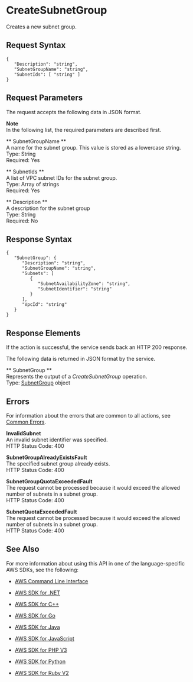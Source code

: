 # CreateSubnetGroup<a name="API_dax_CreateSubnetGroup"></a>

Creates a new subnet group\.

## Request Syntax<a name="API_dax_CreateSubnetGroup_RequestSyntax"></a>

```
{
   "Description": "string",
   "SubnetGroupName": "string",
   "SubnetIds": [ "string" ]
}
```

## Request Parameters<a name="API_dax_CreateSubnetGroup_RequestParameters"></a>

The request accepts the following data in JSON format\.

**Note**  
In the following list, the required parameters are described first\.

 ** SubnetGroupName **   
A name for the subnet group\. This value is stored as a lowercase string\.   
Type: String  
Required: Yes

 ** SubnetIds **   
A list of VPC subnet IDs for the subnet group\.  
Type: Array of strings  
Required: Yes

 ** Description **   
A description for the subnet group  
Type: String  
Required: No

## Response Syntax<a name="API_dax_CreateSubnetGroup_ResponseSyntax"></a>

```
{
   "SubnetGroup": { 
      "Description": "string",
      "SubnetGroupName": "string",
      "Subnets": [ 
         { 
            "SubnetAvailabilityZone": "string",
            "SubnetIdentifier": "string"
         }
      ],
      "VpcId": "string"
   }
}
```

## Response Elements<a name="API_dax_CreateSubnetGroup_ResponseElements"></a>

If the action is successful, the service sends back an HTTP 200 response\.

The following data is returned in JSON format by the service\.

 ** SubnetGroup **   
Represents the output of a *CreateSubnetGroup* operation\.  
Type: [SubnetGroup](API_dax_SubnetGroup.md) object

## Errors<a name="API_dax_CreateSubnetGroup_Errors"></a>

For information about the errors that are common to all actions, see [Common Errors](CommonErrors.md)\.

 **InvalidSubnet**   
An invalid subnet identifier was specified\.  
HTTP Status Code: 400

 **SubnetGroupAlreadyExistsFault**   
The specified subnet group already exists\.  
HTTP Status Code: 400

 **SubnetGroupQuotaExceededFault**   
The request cannot be processed because it would exceed the allowed number of subnets in a subnet group\.  
HTTP Status Code: 400

 **SubnetQuotaExceededFault**   
The request cannot be processed because it would exceed the allowed number of subnets in a subnet group\.  
HTTP Status Code: 400

## See Also<a name="API_dax_CreateSubnetGroup_SeeAlso"></a>

For more information about using this API in one of the language\-specific AWS SDKs, see the following:

+  [AWS Command Line Interface](http://docs.aws.amazon.com/goto/aws-cli/dax-2017-04-19/CreateSubnetGroup) 

+  [AWS SDK for \.NET](http://docs.aws.amazon.com/goto/DotNetSDKV3/dax-2017-04-19/CreateSubnetGroup) 

+  [AWS SDK for C\+\+](http://docs.aws.amazon.com/goto/SdkForCpp/dax-2017-04-19/CreateSubnetGroup) 

+  [AWS SDK for Go](http://docs.aws.amazon.com/goto/SdkForGoV1/dax-2017-04-19/CreateSubnetGroup) 

+  [AWS SDK for Java](http://docs.aws.amazon.com/goto/SdkForJava/dax-2017-04-19/CreateSubnetGroup) 

+  [AWS SDK for JavaScript](http://docs.aws.amazon.com/goto/AWSJavaScriptSDK/dax-2017-04-19/CreateSubnetGroup) 

+  [AWS SDK for PHP V3](http://docs.aws.amazon.com/goto/SdkForPHPV3/dax-2017-04-19/CreateSubnetGroup) 

+  [AWS SDK for Python](http://docs.aws.amazon.com/goto/boto3/dax-2017-04-19/CreateSubnetGroup) 

+  [AWS SDK for Ruby V2](http://docs.aws.amazon.com/goto/SdkForRubyV2/dax-2017-04-19/CreateSubnetGroup) 